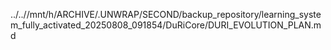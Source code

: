../..//mnt/h/ARCHIVE/.UNWRAP/SECOND/backup_repository/learning_system_fully_activated_20250808_091854/DuRiCore/DURI_EVOLUTION_PLAN.md